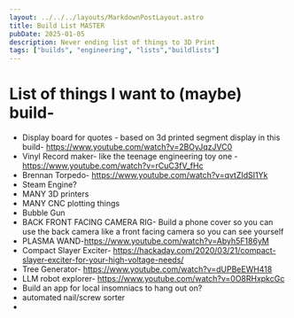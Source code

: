 ```yaml
---
layout: ../../../layouts/MarkdownPostLayout.astro
title: Build List MASTER
pubDate: 2025-01-05
description: Never ending list of things to 3D Print
tags: ["builds", "engineering", "lists","buildlists"]
---
```

# List of things I want to (maybe) build-


- Display board for quotes - based on 3d printed segment display in this build- https://www.youtube.com/watch?v=2BOyJqzJVC0 
- Vinyl Record maker- like the teenage engineering toy one -https://www.youtube.com/watch?v=rCuC3fV_fHc
- Brennan Torpedo- https://www.youtube.com/watch?v=qvtZIdSI1Yk
- Steam Engine?
- MANY 3D printers
- MANY CNC plotting things
- Bubble Gun
- BACK FRONT FACING CAMERA RIG- Build a phone cover so you can use the back camera like a front facing camera so you can see yourself
- PLASMA WAND-https://www.youtube.com/watch?v=Abyh5F186yM
- Compact Slayer Exciter- https://hackaday.com/2020/03/21/compact-slayer-exciter-for-your-high-voltage-needs/
- Tree Generator- https://www.youtube.com/watch?v=dUPBeEWH418
- LLM robot explorer- https://www.youtube.com/watch?v=0O8RHxpkcGc
- Build an app for local insomniacs to hang out on?
- automated nail/screw sorter
- 